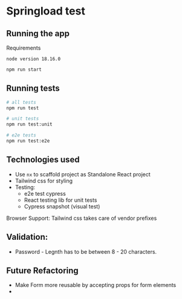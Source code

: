 # Springload test

## Running the app

Requirements

`node version 18.16.0`

```bash
npm run start
```

## Running tests

```bash
# all tests
npm run test

# unit tests
npm run test:unit

# e2e tests
npm run test:e2e
```

## Technologies used

* Use `nx` to scaffold project as Standalone React project
* Tailwind css for styling
* Testing:
    * e2e test cypress
    * React testing lib for unit tests
    * Cypress snapshot (visual test)

Browser Support:
Tailwind css takes care of vendor prefixes

## Validation:

* Password - Legnth has to be between 8 - 20 characters.

## Future Refactoring

* Make Form more reusable by accepting props for form elements
* 